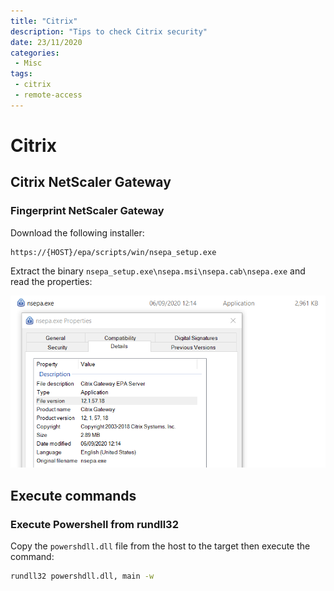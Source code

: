 ```yaml
---
title: "Citrix"
description: "Tips to check Citrix security"
date: 23/11/2020
categories:
 - Misc
tags:
 - citrix
 - remote-access
---
```


# Citrix

## Citrix NetScaler Gateway

### Fingerprint NetScaler Gateway

Download the following installer:

```
https://{HOST}/epa/scripts/win/nsepa_setup.exe
```

Extract the binary `nsepa_setup.exe\nsepa.msi\nsepa.cab\nsepa.exe` and read the
properties:

![Citrix NetScaller nsepa.exe version](/assets/citrix_netscaler_nsepa.exe_version.png)


## Execute commands

### Execute Powershell from rundll32

Copy the `powershdll.dll` file from the host to the target then execute the
command:

```bash
rundll32 powershdll.dll, main -w
```
